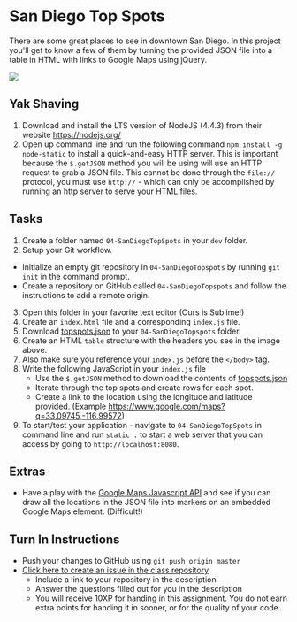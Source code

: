 # San Diego Top Spots

There are some great places to see in downtown San Diego. In this project you'll get to know a few of them by turning the provided JSON file into a table in HTML with links to Google Maps using jQuery.

<img src="http://i.imgur.com/4UU4Ye4.png" />

## Yak Shaving
1. Download and install the LTS version of NodeJS (4.4.3) from their website https://nodejs.org/
2. Open up command line and run the following command `npm install -g node-static` to install a quick-and-easy HTTP server. This is important because the `$.getJSON` method you will be using will use an HTTP request to grab a JSON file. This cannot be done through the `file://` protocol, you must use `http://` - which can only be accomplished by running an http server to serve your HTML files.

## Tasks
1. Create a folder named `04-SanDiegoTopSpots` in your `dev` folder.
2. Setup your Git workflow.
  - Initialize an empty git repository in `04-SanDiegoTopspots` by running `git init` in the command prompt.
  - Create a repository on GitHub called `04-SanDiegoTopspots` and follow the instructions to add a remote origin.
3. Open this folder in your favorite text editor (Ours is Sublime!)
4. Create an `index.html` file and a corresponding `index.js` file.
5. Download [topspots.json]("https://github.com/OriginCodeAcademy/2016-CW-FallCohort/tree/master/Projects/Week%201/04-SanDiegoTopSpots/topspots.json") to your `04-SanDiegoTopspots` folder.
6. Create an HTML `table` structure with the headers you see in the image above.
7. Also make sure you reference your `index.js` before the `</body>` tag.
8. Write the following JavaScript in your `index.js` file
   - Use the `$.getJSON` method to download the contents of [topspots.json]("https://github.com/OriginCodeAcademy/2016-CW-SpringCohort/tree/master/Projects/Week%201/04-SanDiegoTopSpots/topspots.json")
   - Iterate through the top spots and create rows for each spot.
   - Create a link to the location using the longitude and latitude provided. (Example https://www.google.com/maps?q=33.09745,-116.99572)
9. To start/test your application - navigate to `04-SanDiegoTopSpots` in command line and run `static .` to start a web server that you can access by going to `http://localhost:8080`.

## Extras
- Have a play with the [Google Maps Javascript API](https://developers.google.com/maps/documentation/javascript/) and see if you can draw all the locations in the JSON file into markers on an embedded Google Maps element. (Difficult!)

## Turn In Instructions
* Push your changes to GitHub using `git push origin master`
* [Click here to create an issue in the class repository](https://www.github.com/OriginCodeAcademy/2016-CW-FallCohort/issues/new?title=04-SanDiegoTopSpots&body=1.%20Where%20can%20I%20find%20your%20repository%3F%20(Paste%20the%20url%20of%20your%20repository%20below)%0A%0A2.%20What%20did%20you%20enjoy%20most%20about%20this%20project%3F%0A%0A3.%20What%20was%20the%20toughest%20part%3F%0A%0A4.%20Did%20you%20learn%20about%20any%20cool%20places%20to%20see%20in%20San%20Diego%3F)
    * Include a link to your repository in the description
    * Answer the questions filled out for you in the description
    * You will receive 10XP for handing in this assignment. You do not earn extra points for handing it in sooner, or for the quality of your code.
